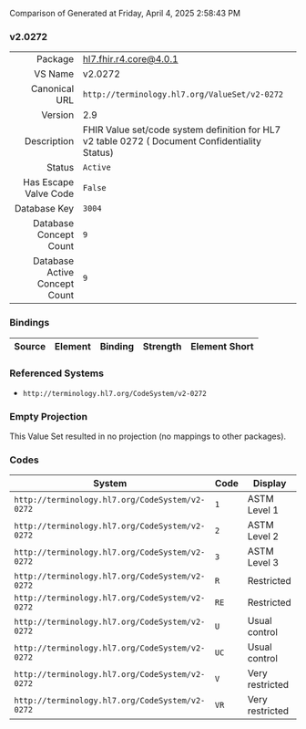 Comparison of 
Generated at Friday, April 4, 2025 2:58:43 PM

### v2.0272

|      |     |
| ---: | --- |
| Package | hl7.fhir.r4.core@4.0.1 |
| VS Name | v2.0272 |
| Canonical URL | `http://terminology.hl7.org/ValueSet/v2-0272` |
| Version | 2.9 |
| Description | FHIR Value set/code system definition for HL7 v2 table 0272 ( Document Confidentiality Status) |
| Status | `Active` |
| Has Escape Valve Code | `False` |
| Database Key | `3004` |
| Database Concept Count | `9` |
| Database Active Concept Count | `9` |
### Bindings

| Source | Element | Binding | Strength | Element Short |
| ------ | ------- | ------- | -------- | ------------- |

### Referenced Systems

* `http://terminology.hl7.org/CodeSystem/v2-0272`
### Empty Projection

This Value Set resulted in no projection (no mappings to other packages).

### Codes

| System | Code | Display |
| ------ | ---- | ------- |
| `http://terminology.hl7.org/CodeSystem/v2-0272` | `1` | ASTM Level 1 |
| `http://terminology.hl7.org/CodeSystem/v2-0272` | `2` | ASTM Level 2 |
| `http://terminology.hl7.org/CodeSystem/v2-0272` | `3` | ASTM Level 3 |
| `http://terminology.hl7.org/CodeSystem/v2-0272` | `R` | Restricted |
| `http://terminology.hl7.org/CodeSystem/v2-0272` | `RE` | Restricted |
| `http://terminology.hl7.org/CodeSystem/v2-0272` | `U` | Usual control |
| `http://terminology.hl7.org/CodeSystem/v2-0272` | `UC` | Usual control |
| `http://terminology.hl7.org/CodeSystem/v2-0272` | `V` | Very restricted |
| `http://terminology.hl7.org/CodeSystem/v2-0272` | `VR` | Very restricted |
